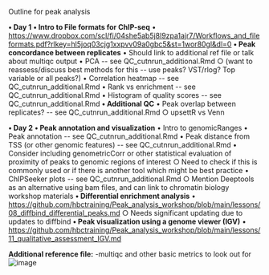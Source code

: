 Outline for peak analysis

**• Day 1**
**• Intro to File formats for ChIP-seq**
	• https://www.dropbox.com/scl/fi/04she5ab5j8l9zpa1ajr7/Workflows_and_fileformats.pdf?rlkey=hl5joq03cjg1xxpvv09a0gbc5&st=1wor80gl&dl=0
**• Peak concordance between replicates**
	• Should link to additional ref file or talk about multiqc output
	• PCA -- see QC_cutnrun_additional.Rmd
		○ (want to reassess/discuss best methods for this -- use peaks? VST/rlog? Top variable or all peaks?)
	• Correlation heatmap -- see QC_cutnrun_additional.Rmd
	• Rank vs enrichment  -- see QC_cutnrun_additional.Rmd
	• Histogram of quality scores -- see QC_cutnrun_additional.Rmd
**• Additional QC**
	• Peak overlap between replicates? -- see QC_cutnrun_additional.Rmd
		○ upsettR vs Venn
  
**• Day 2**
**• Peak annotation and visualization**
	• Intro to genomicRanges
	• Peak annotation -- see QC_cutnrun_additional.Rmd
	• Peak distance from TSS (or other genomic features) -- see QC_cutnrun_additional.Rmd
	• Consider including genometricCorr or other statistical evaluation of proximity of peaks to genomic regions of interest
		○ Need to check if this is commonly used or if there is another tool which might be best practice
	• ChIPSeeker plots -- see QC_cutnrun_additional.Rmd
		○ Mention Deeptools as an alternative using bam files, and can link to chromatin biology workshop materials
**• Differential enrichment analysis**
	• https://github.com/hbctraining/Peak_analysis_workshop/blob/main/lessons/08_diffbind_differential_peaks.md
		○ Needs significant updating due to updates to diffbind
**• Peak visualization using a genome viewer (IGV)**
	• https://github.com/hbctraining/Peak_analysis_workshop/blob/main/lessons/11_qualitative_assessment_IGV.md
	
**Additional reference file:**
-multiqc and other basic metrics to look out for![image](https://github.com/hbctraining/Peak_analysis_workshop/assets/33556230/b3e747d9-8a8f-41f7-9c73-05531362b49c)

